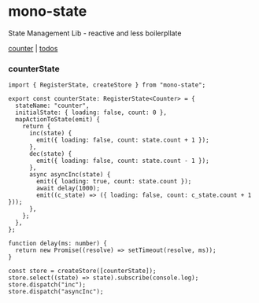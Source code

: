 # mono-state

State Management Lib - reactive and less boilerpllate

[counter](https://stackblitz.com/edit/angular-ms-counter?file=src/app/app.component.ts) | [todos](https://stackblitz.com/edit/angular-ms-todo?file=src/app/app.component.ts)

### counterState

```tsx
import { RegisterState, createStore } from "mono-state";

export const counterState: RegisterState<Counter> = {
  stateName: "counter",
  initialState: { loading: false, count: 0 },
  mapActionToState(emit) {
    return {
      inc(state) {
        emit({ loading: false, count: state.count + 1 });
      },
      dec(state) {
        emit({ loading: false, count: state.count - 1 });
      },
      async asyncInc(state) {
        emit({ loading: true, count: state.count });
        await delay(1000);
        emit((c_state) => ({ loading: false, count: c_state.count + 1 }));
      },
    };
  },
};

function delay(ms: number) {
  return new Promise((resolve) => setTimeout(resolve, ms));
}

const store = createStore([counterState]);
store.select((state) => state).subscribe(console.log);
store.dispatch("inc");
store.dispatch("asyncInc");
```
